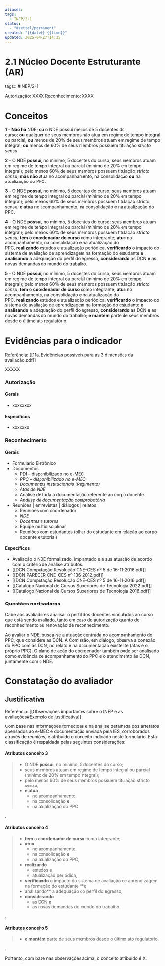 ```yaml
---
aliases: 
tags:
  - INEP/2-1
status:
  - "#zettel/permanent"
created: "{{date}} {{time}}"
updated: 2025-04-27T14:35
---
```

# 2.1 Núcleo Docente Estruturante (AR)

tags:: #INEP/2-1

Autorização: XXXX
Reconhecimento: XXXX

# Conceitos

**1** - **Não há** NDE; **ou** o NDE possui menos de 5 docentes do curso; **ou** qualquer de seus membros não atua em regime de tempo integral ou parcial; **ou** menos de 20% de seus membros atuam em regime de tempo integral; **ou** menos de 60% de seus membros possuem titulação _stricto sensu_.

**2** - O NDE **possui**, no mínimo, 5 docentes do curso; seus membros atuam em regime de tempo integral ou parcial (mínimo de 20% em tempo integral); pelo menos 60% de seus membros possuem titulação _stricto sensu_; **mas não** atua no acompanhamento, na consolidação **ou** na atualização do PPC.

**3** - O NDE **possui**, no mínimo, 5 docentes do curso; seus membros atuam em regime de tempo integral ou parcial (mínimo de 20% em tempo integral); pelo menos 60% de seus membros possuem titulação stricto sensu; **e atua** no acompanhamento, na consolidação **e** na atualização do PPC.

**4** - O NDE **possui**, no mínimo, 5 docentes do curso; seus membros atuam em regime de tempo integral ou parcial (mínimo de 20% em tempo integral); pelo menos 60% de seus membros possuem titulação _stricto sensu_; **tem** o **coordenador de curso** como integrante; **atua** no acompanhamento, na consolidação **e** na atualização do PPC, **realizando** estudos e atualização periódica, **verificando** o impacto do sistema de avaliação de aprendizagem na formação do estudante **e analisando** a adequação do perfil do egresso, **considerando** as DCN **e** as novas demandas do mundo do trabalho.

**5** - O NDE **possui**, no mínimo, 5 docentes do curso; seus membros atuam em regime de tempo integral ou parcial (mínimo de 20% em tempo integral); pelo menos 60% de seus membros possuem titulação _stricto sensu_; **tem** o **coordenador de curso** como integrante; **atua** no acompanhamento, na consolidação **e** na atualização do PPC, **realizando** estudos e atualização periódica, **verificando** o impacto do sistema de avaliação de aprendizagem na formação do estudante **e analisando** a adequação do perfil do egresso, **considerando** as DCN **e** as novas demandas do mundo do trabalho; **e mantém** parte de seus membros desde o último ato regulatório.

# Evidências para o indicador

Referência: [[11a. Evidências possíveis para as 3 dimensões da avaliação.pdf]]

XXXXX

### Autorização

#### Gerais

- xxxxxxxx

#### Específicos

- xxxxxxx

### Reconhecimento

#### Gerais

- Formulário Eletrônico
- Documentos
  - PDI – disponibilizado no e-MEC
  - _PPC – disponibilizado no e-MEC_
  - _Documentos institucionais (Regimento)_
  - _Atas de NDE_
  - Análise de toda a documentação referente ao corpo docente
  - _Análise de documentação comprobatória_
- Reuniões | entrevistas | diálogos | relatos
  - Reuniões com coordenador
  - _NDE_
  - _Docentes e tutores_
  - Equipe multidisciplinar
  - Reuniões com estudantes (olhar do estudante em relação ao corpo docente e tutorial)

#### Específicos

- Avaliação o NDE formalizado, implantado e a sua atuação de acordo com o critério de análise atributos.
- [[DCN Computação Resolução CNE-CES nº 5 de 16-11-2016.pdf]]
- [[DCN PARECER CNE-CES nº 136-2012.pdf]]
- [[DCN Computação Resolução CNE-CES nº 5 de 16-11-2016.pdf]]
- [[Catálogo Nacional de Cursos Superiores de Tecnologia 2022.pdf]]
- [[Catálogo Nacional de Cursos Superiores de Tecnologia 2016.pdf]]

### Questões norteadoras

Cabe aos avaliadores analisar o perfil dos docentes vinculados ao curso que está sendo avaliado, tanto em caso de autorização quanto de reconhecimento ou renovação de reconhecimento.

Ao avaliar o NDE, busca-se a atuação centrada no acompanhamento do PPC, que considere as DCN. A Comissão, em diálogo, observa a conexão do PPC com as DCN, no relato e na documentação existente (atas e o próprio PPC). O plano de ação do coordenador também pode ser analisado como evidência de acompanhamento do PPC e o atendimento às DCN, juntamente com o NDE.

# Constatação do avaliador

## Justificativa

Referência: [[Observações importantes sobre o INEP e as avaliações#Exemplo de justificativa]]

Com base nas informações fornecidas e na análise detalhada dos artefatos apensados ao e-MEC e documentação enviada pela IES, corroborados através de reuniões, é atribuído o conceito indicado neste formulário. Esta classificação é respaldada pelas seguintes considerações:

#### Atributos conceito 3

> - O NDE **possui**, no mínimo, 5 docentes do curso;
> - seus membros atuam em regime de tempo integral ou parcial (mínimo de 20% em tempo integral);
> - pelo menos 60% de seus membros possuem titulação stricto sensu;
> - **e atua**
>   - no acompanhamento,
>   - na consolidação **e**
>   - na atualização do PPC.

.

#### Atributos conceito 4

> - **tem** o **coordenador de curso** como integrante;
> - **atua**
>   - no acompanhamento,
>   - na consolidação **e**
>   - na atualização do PPC,
> - **realizando**
>   - estudos e
>   - atualização periódica,
> - **verificando** o impacto do sistema de avaliação de aprendizagem na formação do estudante **e
> - analisando** a adequação do perfil do egresso,
> - **considerando**
>   - as DCN **e**
>   - as novas demandas do mundo do trabalho.

.

#### Atributos conceito 5

> - **e mantém** parte de seus membros desde o último ato regulatório.

.

Portanto, com base nas observações acima, o conceito atribuído é X.
